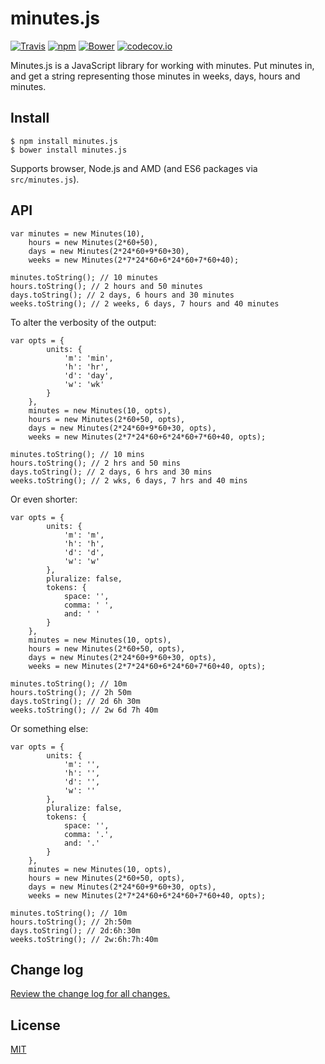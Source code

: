 # minutes.js

[![Travis](https://img.shields.io/travis/smebberson/minutes.js.svg)](smebberson/minutes.js)
[![npm](https://img.shields.io/npm/v/minutes.js.svg)](smebberson/minutes.js)
[![Bower](https://img.shields.io/bower/v/minutes.js.svg)](smebberson/minutes.js)
[![codecov.io](https://codecov.io/github/smebberson/minutes.js/coverage.svg?branch=master)](https://codecov.io/github/smebberson/minutes.js?branch=master)

Minutes.js is a JavaScript library for working with minutes. Put minutes in, and get a string representing those minutes in weeks, days, hours and minutes.

## Install

```
$ npm install minutes.js
$ bower install minutes.js
```

Supports browser, Node.js and AMD (and ES6 packages via `src/minutes.js`).

## API

```
var minutes = new Minutes(10),
    hours = new Minutes(2*60+50),
    days = new Minutes(2*24*60+9*60+30),
    weeks = new Minutes(2*7*24*60+6*24*60+7*60+40);

minutes.toString(); // 10 minutes
hours.toString(); // 2 hours and 50 minutes
days.toString(); // 2 days, 6 hours and 30 minutes
weeks.toString(); // 2 weeks, 6 days, 7 hours and 40 minutes
```

To alter the verbosity of the output:

```
var opts = {
        units: {
            'm': 'min',
            'h': 'hr',
            'd': 'day',
            'w': 'wk'
        }
    },
    minutes = new Minutes(10, opts),
    hours = new Minutes(2*60+50, opts),
    days = new Minutes(2*24*60+9*60+30, opts),
    weeks = new Minutes(2*7*24*60+6*24*60+7*60+40, opts);

minutes.toString(); // 10 mins
hours.toString(); // 2 hrs and 50 mins
days.toString(); // 2 days, 6 hrs and 30 mins
weeks.toString(); // 2 wks, 6 days, 7 hrs and 40 mins
```

Or even shorter:

```
var opts = {
        units: {
            'm': 'm',
            'h': 'h',
            'd': 'd',
            'w': 'w'
        },
        pluralize: false,
        tokens: {
            space: '',
            comma: ' ',
            and: ' '
        }
    },
    minutes = new Minutes(10, opts),
    hours = new Minutes(2*60+50, opts),
    days = new Minutes(2*24*60+9*60+30, opts),
    weeks = new Minutes(2*7*24*60+6*24*60+7*60+40, opts);

minutes.toString(); // 10m
hours.toString(); // 2h 50m
days.toString(); // 2d 6h 30m
weeks.toString(); // 2w 6d 7h 40m
```

Or something else:

```
var opts = {
        units: {
            'm': '',
            'h': '',
            'd': '',
            'w': ''
        },
        pluralize: false,
        tokens: {
            space: '',
            comma: '.',
            and: '.'
        }
    },
    minutes = new Minutes(10, opts),
    hours = new Minutes(2*60+50, opts),
    days = new Minutes(2*24*60+9*60+30, opts),
    weeks = new Minutes(2*7*24*60+6*24*60+7*60+40, opts);

minutes.toString(); // 10m
hours.toString(); // 2h:50m
days.toString(); // 2d:6h:30m
weeks.toString(); // 2w:6h:7h:40m
```

## Change log

[Review the change log for all changes.](CHANGELOG.md)

## License

[MIT](LICENSE.md)

